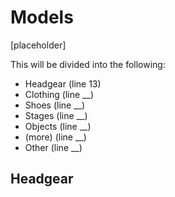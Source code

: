 # Models
[placeholder]

This will be divided into the following:
- Headgear    (line 13)
- Clothing    (line __)
- Shoes       (line __)
- Stages      (line __)
- Objects     (line __)
- (more)      (line __)
- Other       (line __)

## Headgear

